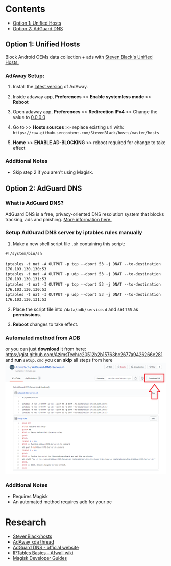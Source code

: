 # Contents
- [Option 1: Unified Hosts](#unified-hosts)
- [Option 2: AdGuard DNS](#adguard-dns)

## Option 1: Unified Hosts
Block Android OEMs data collection + ads with [Steven Black's Unified Hosts.](https://github.com/StevenBlack/hosts)

### AdAway Setup:
1. Install the [latest version](https://androidfilehost.com/?w=files&flid=249276&sort_by=date&sort_dir=DESC) of AdAway.
2. Inside  adaway app, **Preferences** >> **Enable systemless mode** >> **Reboot**
3. Open  adaway app, **Preferences** >> **Redirection IPv4** >> Change the value to [0.0.0.0](https://github.com/StevenBlack/hosts#we-recommend-using-0000-instead-of-127001)
4.  Go to >> **Hosts sources** >> replace existing url with: `https://raw.githubusercontent.com/StevenBlack/hosts/master/hosts` 

5. **Home** >> **ENABLE AD-BLOCKING** >> reboot required for change to take effect

### Additional Notes
- Skip step 2 if you aren't using Magisk.

## Option 2: AdGuard DNS

### What is AdGuard DNS?
  AdGuard DNS is a free, privacy-oriented DNS resolution system that blocks tracking, ads and phishing. [More information here.](https://adguard.com/en/adguard-dns/overview.html)

### Setup AdGurad DNS server by iptables rules manually
1. Make a new shell script file `.sh` containing this script:
~~~
#!/system/bin/sh

iptables -t nat -A OUTPUT -p tcp --dport 53 -j DNAT --to-destination 176.103.130.130:53
iptables -t nat -A OUTPUT -p udp --dport 53 -j DNAT --to-destination 176.103.130.131:53
iptables -t nat -I OUTPUT -p tcp --dport 53 -j DNAT --to-destination 176.103.130.130:53
iptables -t nat -I OUTPUT -p udp --dport 53 -j DNAT --to-destination 176.103.130.131:53
~~~

2. Place the script file into `/data/adb/service.d` and set `755` as **permissions**. 

3. **Reboot** changes to take effect.

### Automated method from ADB
or you can just **download** it from here: https://gist.github.com/AzimsTech/c20512b2b15763bc2677a9426266e281 and **run** `setup.cmd` you can **skip** all steps from here
![download](script-download.png)

### Additional Notes
- Requires Magisk
- An automated method requires adb for your pc

# Research 
- [StevenBlack/hosts](https://github.com/StevenBlack/hosts)
- [AdAway xda thread](https://forum.xda-developers.com/showthread.php?t=2190753)
- [AdGuard DNS - official website](https://adguard.com/en/adguard-dns/overview.html)
- [IPTables Basics - Afwall wiki](https://github.com/ukanth/afwall/wiki/IPtables#basics)
- [Magisk Developer Guides](https://topjohnwu.github.io/Magisk/guides.html)

